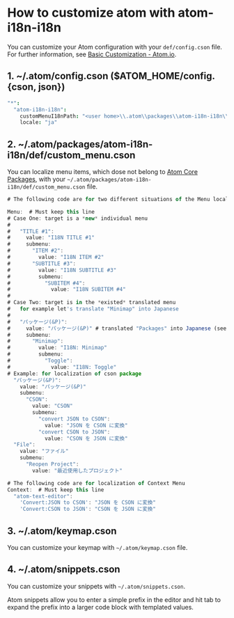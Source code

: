 
# How to customize atom with atom-i18n-i18n


You can customize your Atom configuration with your `def/config.cson` file.
For further information, see [Basic Customization - Atom.io](https://flight-manual.atom.io/using-atom/sections/basic-customization/).


## 1. ~/.atom/config.cson ($ATOM_HOME/config.{cson, json})

```coffeescript
"*":
  "atom-i18n-i18n":
    customMenuI18nPath: "<user home>\\.atom\\packages\\atom-i18n-i18n\\def\\custom_menu.cson"
    locale: "ja"
```


## 2. ~/.atom/packages/atom-i18n-i18n/def/custom_menu.cson

You can localize menu items, which dose not belong to [Atom Core Packages](https://github.com/atom/atom/tree/6b9b4f96f8fd81e573de895f5fb8b444c78760ad/packages), 
with your `~/.atom/packages/atom-i18n-i18n/def/custom_menu.cson` file.


```javascript
# The following code are for two different situations of the Menu localiztion

Menu:  # Must keep this line
# Case One: target is a *new* individual menu
#
#   "TITLE #1":
#     value: "I18N TITLE #1"
#     submenu:
#       "ITEM #2":
#         value: "I18N ITEM #2"
#       "SUBTITLE #3":
#         value: "I18N SUBTITLE #3"
#         submenu:
#           "SUBITEM #4":
#             value: "I18N SUBITEM #4"
#
# Case Two: target is in the *existed* translated menu
#   for example let's translate "Minimap" into Japanese
#
#   "パッケージ(&P)":
#     value: "パッケージ(&P)" # translated "Packages" into Japanese (see def/LOCALE/menu_*.cson for reference)
#     submenu:
#       "Minimap":
#         value: "I18N: Minimap"
#         submenu:
#           "Toggle":
#             value: "I18N: Toggle"
# Example: for localization of cson package
  "パッケージ(&P)":
    value: "パッケージ(&P)"
    submenu:
      "CSON":
        value: "CSON"
        submenu:
          "convert JSON to CSON":
            value: "JSON を CSON に変換"
          "convert CSON to JSON":
            value: "CSON を JSON に変換"
  "File":
    value: "ファイル"
    submenu:
      "Reopen Project":
        value: "最近使用したプロジェクト"

# The following code are for localization of Context Menu
Context:  # Must keep this line
  "atom-text-editor":
    'Convert:JSON to CSON': "JSON を CSON に変換"
    'Convert:CSON to JSON': "CSON を JSON に変換"
```


## 3. ~/.atom/keymap.cson

You can customize your keymap with `~/.atom/keymap.cson` file.


## 4. ~/.atom/snippets.cson

You can customize your snippets with `~/.atom/snippets.cson`.

Atom snippets allow you to enter a simple prefix in the editor and hit tab to expand the prefix into a larger code block with templated values.


